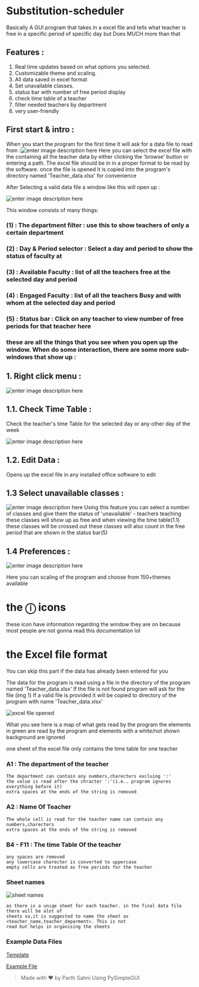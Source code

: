 
# Substitution-scheduler
Basically A GUI program that takes in a excel file and tells what teacher is free in a specific period of specific day but Does MUCH more than that


##

## Features :
1. Real time updates based on what options you selected.
2. Customizable theme and scaling.
3. All data saved in excel format 
4. Set unavailable classes.
5. status bar with number of free period display
6. check time table of a teacher
7. filter needed teachers by department
8. very user-friendly
##

## First start & intro :
When you start the program for the first time It will ask for a data file to read from :![enter image description here](https://i.ibb.co/1qynKs0/image.png)
Here you can select the excel file with the containing all the teacher data by either clicking the 'browse' button or entering a path. The excel file should be in in a proper format to be read by the software.
once the file is opened it  is copied into the program's directory named 'Teacher_data.xlsx' for convenience


After Selecting a valid data file a window like this will open up :

![enter image description here](https://i.ibb.co/2FsS78F/Screenshot-2023-05-21-005236.png)

This window consists of many things:

### (1) : The department filter  : use this to show teachers of only a certain department
### (2) : Day & Period selector : Select a day and period to show the status of faculty at
### (3) : Available Faculty : list of all the teachers free at the selected day and period
### (4) : Engaged Faculty : list of all the teachers Busy and with whom at the selected day and period
### (5) : Status bar : Click on any teacher to view number of free periods for that teacher here
 
 ### these are all the things that you see when you open up the window. When do some interaction, there are some more sub-windows that show up :
 

## 1. Right click menu :

![enter image description here](https://i.ibb.co/Xy1SN1k/image.png)

## 1.1. Check Time Table :

Check the teacher's time Table for the selected day or any other day of the week

![enter image description here](https://i.ibb.co/xhWcRwy/image.png)

## 1.2. Edit Data :

Opens up the excel file in any installed office software to edit

## 1.3 Select unavailable classes :

![enter image description here](https://i.ibb.co/vYV58bh/image.png)
Using this feature you can select a number of classes and give them the status of 'unavailable' - teachers teaching these classes will show up as free and when viewing the time table(1.1) these classes will be crossed out these classes will also count in the free period that are shown in the status bar(5)

## 1.4 Preferences :
![enter image description here](https://i.ibb.co/J2DW8Zy/image.png)

Here you can scaling of the program and choose from 150+themes available

# the ⓘ icons
these icon have information regarding the window they are on because most people are not gonna read this documentation lol

# the Excel file format
You can skip this part if the data has already been entered for you

The data for the program is read using a file in the directory of the program named 'Teacher_data.xlsx' 
If the file is not found program will ask for the file (img 1)
If a valid file is provided it will be copied to directory of the program with name 'Teacher_data.xlsx'

![excel file opened](https://i.ibb.co/dtwwDvN/image.png)

What you see here is a map of what gets read by the program the elements in green are read by the program
and elements with a white/not shown  background are ignored

one sheet of the excel file only contains the time table for one teacher 

### A1 : The department of the teacher
	The department can contain any numbers,charecters excluing ':'
	the value is read after the chracter ':'(i.e.. program ignores everything before it)
	extra spaces at the ends of the string is removed

### A2 :  Name Of Teacher
	The whole cell is read for the teacher name can contain any numbers,charecters
	extra spaces at the ends of the string is removed
	
### B4 - F11 : The time Table Of the teacher
	any spaces are removed
	any lowercase charecter is converted to uppercase
	empty cells are treated as free periods for the teacher
	
### Sheet names 
![sheet names](https://i.ibb.co/z7W2F6n/image.png)

	as there is a uniqe sheet for each teacher. in the final data file there will be alot of 
	sheets so,it is suggested to name the sheet as <teacher_name,teacher_deparment>. This is not
	read but helps in organising the sheets

### Example Data Files
[Template](https://filebin.net/i8kdp7j1ldd3w2gk/Teacher_data_template.xlsx)

[Example File](https://filebin.net/i8kdp7j1ldd3w2gk/Teacher_data.xlsx)


> Made with ❤ by Parth Sahni Using PySimpleGUI



	



 

 



